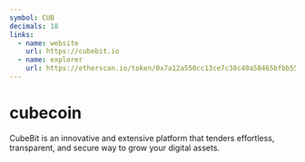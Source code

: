 ```yaml
---
symbol: CUB
decimals: 18
links:
  - name: website
    url: https://cubebit.io
  - name: explorer
    url: https://etherscan.io/token/0x7a12a550cc13ce7c38c40a58465bfbb55d1edc36
---
```


# cubecoin

CubeBit is an innovative and extensive platform that tenders effortless, transparent, and secure way to grow your digital assets.
